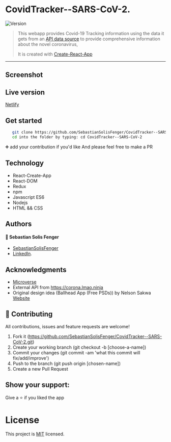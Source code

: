 # CovidTracker--SARS-CoV-2.

<img alt="Version" src="https://img.shields.io/badge/version-1.0.0-blue.svg?cacheSeconds=2592000" />

> This webapp provides Covid-19 Tracking information using the data it gets from an [API data source](https://corona.lmao.ninja) to provide comprehensive information about the novel coronavirus,
>
> It is created with [Create-React-App](https://github.com/facebook/create-react-app)

---

## Screenshot

</p>

## Live version

<!-- For the live version of this project visit the followinglink. -->
 [Netlify](https://62b38c80258ecd00084e97a4--endearing-churros-f26c24.netlify.app/) 

## Get started

```bash
   git clone https://github.com/SebastianSolisFenger/CovidTracker--SARS-CoV-2.git
   cd into the folder by typing: cd CovidTracker--SARS-CoV-2
```

:heavy_plus_sign: add your contribution if you'd like
And please feel free to make a PR

## Technology

- React-Create-App
- React-DOM
- Redux
- npm
- Javascript ES6
- Nodejs
- HTML && CSS

## Authors

#### :bust_in_silhouette: Sebastian Solis Fenger

- [SebastianSolisFenger](https://github.com/SebastianSolisFenger)
- [LinkedIn](https://www.linkedin.com/in/sebastiansolisfenger/).

## Acknowledgments

- [Microverse](https://www.microverse.org/)
- External API from https://corona.lmao.ninja
- Original design idea (Ballhead App (Free PSDs)) by Nelson Sakwa [Website](<https://www.behance.net/gallery/31579789/Ballhead-App-(Free-PSDs)>)

## 🤝 Contributing

All contributions, issues and feature requests are welcome!

1. Fork it (https://github.com/SebastianSolisFenger/CovidTracker--SARS-CoV-2.git)
2. Create your working branch (git checkout -b [choose-a-name])
3. Commit your changes (git commit -am 'what this commit will fix/add/improve')
4. Push to the branch (git push origin [chosen-name])
5. Create a new Pull Request

## Show your support:

Give a :star: if you liked the app

# License

This project is [MIT](LICENSE.md) licensed.
